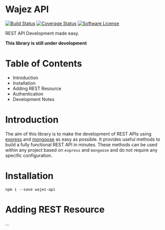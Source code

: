 # Wajez API

[![Build Status](https://travis-ci.org/wajez/api.svg?branch=master)](https://travis-ci.org/wajez/api)
[![Coverage Status](https://coveralls.io/repos/github/wajez/api/badge.svg)](https://coveralls.io/github/wajez/api)
[![Software License](https://img.shields.io/badge/license-MIT-brightgreen.svg?style=flat)](https://github.com/wajez/api/blob/master/LICENSE)

REST API Development made easy.

**This library is still under development**

# Table of Contents

- Introduction
- Installation
- Adding REST Resource
- Authentication
- Development Notes

# Introduction

The aim of this library is to make the development of REST APIs using [express]() and [mongoose]() as easy as possible. It provides useful methods to build a fully functional REST API in minutes. These methods can be used within any project based on `express` and `mongoose` and do not require any specific configuration.

# Installation

```
npm i --save wajez-api
```

# Adding REST Resource

...
